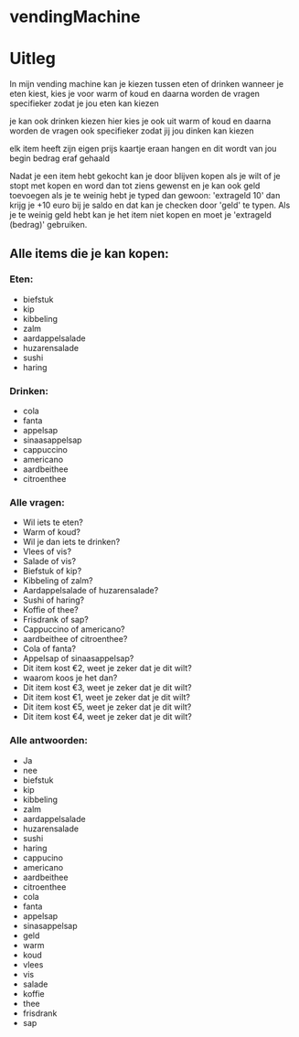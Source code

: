 # vendingMachine

# Uitleg
In mijn vending machine
kan je kiezen tussen eten of drinken
wanneer je eten kiest, kies je voor warm of koud
en daarna worden de vragen specifieker zodat je jou eten kan kiezen

je kan ook drinken kiezen
hier kies je ook uit warm of koud
en daarna worden de vragen ook specifieker zodat jij jou dinken kan kiezen

elk item heeft zijn eigen prijs kaartje eraan hangen en dit wordt van jou begin bedrag eraf gehaald

Nadat je een item hebt gekocht kan je door blijven kopen als je wilt of je stopt met kopen en word dan tot ziens gewenst
en je kan ook geld toevoegen als je te weinig hebt je typed dan gewoon: 'extrageld 10'
dan krijg je +10 euro bij je saldo en dat kan je checken door 'geld' te typen.
Als je te weinig geld hebt kan je het item niet kopen en moet je 'extrageld (bedrag)' gebruiken.

## Alle items die je kan kopen:
### Eten:
* biefstuk
* kip
* kibbeling
* zalm
* aardappelsalade
* huzarensalade
* sushi
* haring

### Drinken:
* cola
* fanta
* appelsap
* sinaasappelsap
* cappuccino
* americano
* aardbeithee
* citroenthee
 
 ### Alle vragen:
 * Wil iets te eten?
 * Warm of koud?
 * Wil je dan iets te drinken?
 * Vlees of vis?
 * Salade of vis?
 * Biefstuk of kip?
 * Kibbeling of zalm?
 * Aardappelsalade of huzarensalade?
 * Sushi of haring?
 * Koffie of thee?
 * Frisdrank of sap?
 * Cappuccino of americano?
 * aardbeithee of citroenthee?
 * Cola of fanta?
 * Appelsap of sinaasappelsap?
 * Dit item kost €2, weet je zeker dat je dit wilt?
 * waarom koos je het dan?
 * Dit item kost €3, weet je zeker dat je dit wilt?
 * Dit item kost €1, weet je zeker dat je dit wilt?
 * Dit item kost €5, weet je zeker dat je dit wilt?
 * Dit item kost €4, weet je zeker dat je dit wilt?
 
 ### Alle antwoorden:
 * Ja
 * nee
 * biefstuk
 * kip
 * kibbeling
 * zalm
 * aardappelsalade
 * huzarensalade
 * sushi
 * haring
 * cappucino
 * americano
 * aardbeithee
 * citroenthee
 * cola
 * fanta
 * appelsap
 * sinasappelsap
 * geld
 * warm
 * koud
 * vlees
 * vis
 * salade
 * koffie
 * thee
 * frisdrank
 * sap

